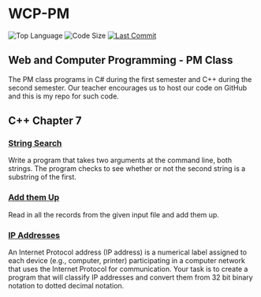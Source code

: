 # WCP-PM

![Top Language](https://img.shields.io/github/languages/top/doccodes/wcp-pm.svg?style=flat)
![Code Size](https://img.shields.io/github/languages/code-size/doccodes/wcp-pm.svg?style=flat)
[![Last Commit](https://img.shields.io/github/last-commit/doccodes/wcp-pm.svg?style=flat)](https://github.com/doccodes/wcp-pm/commit/master)

## Web and Computer Programming - PM Class
The PM class programs in C# during the first semester and C++ during the second semester. Our teacher encourages us to host our code on GitHub and this is my repo for such code.

## C++ Chapter 7
### [String Search](SubstringSearch)
Write a program that takes two arguments at the command line, both strings. The program checks to see whether or not the second string is a substring of the first.
### [Add them Up](addup)
Read in all the records from the given input file and add them up.
### [IP Addresses](ip)
An Internet Protocol address (IP address) is a numerical label assigned to each device (e.g., computer, printer) participating in a computer network that uses the Internet Protocol for communication. Your task is to create a program that will classify IP addresses and convert them from 32 bit binary notation to dotted decimal notation.